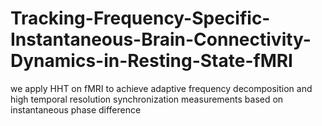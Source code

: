 # Tracking-Frequency-Specific-Instantaneous-Brain-Connectivity-Dynamics-in-Resting-State-fMRI
we apply HHT on fMRI to achieve adaptive frequency decomposition and high temporal resolution synchronization measurements based on instantaneous phase difference
